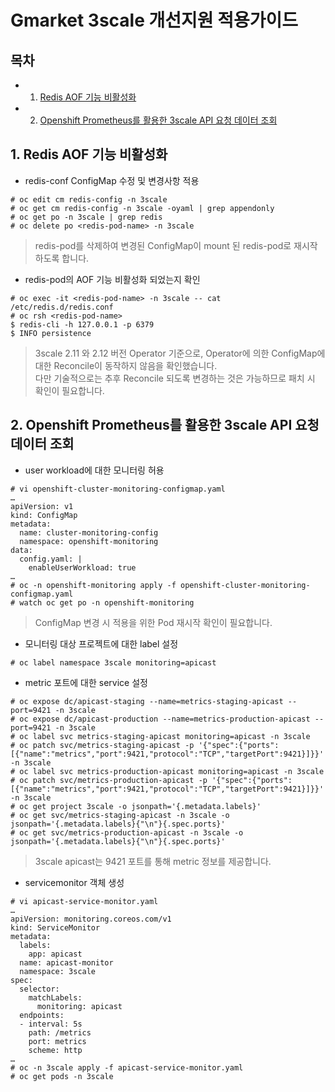 # Gmarket 3scale 개선지원 적용가이드
  
## 목차
- 1. [Redis AOF 기능 비활성화](#1.-Redis-AOF-기능-비활성화)
- 2. [Openshift Prometheus를 활용한 3scale API 요청 데이터 조회](#2.-Openshift-Prometheus를-활용한-3scale-API-요청-데이터-조회)
  
  
## 1. Redis AOF 기능 비활성화
* redis-conf ConfigMap 수정 및 변경사항 적용
```
# oc edit cm redis-config -n 3scale
# oc get cm redis-config -n 3scale -oyaml | grep appendonly
# oc get po -n 3scale | grep redis
# oc delete po <redis-pod-name> -n 3scale
```

> redis-pod를 삭제하여 변경된 ConfigMap이 mount 된 redis-pod로 재시작하도록 합니다.

* redis-pod의 AOF 기능 비활성화 되었는지 확인
```
# oc exec -it <redis-pod-name> -n 3scale -- cat /etc/redis.d/redis.conf
# oc rsh <redis-pod-name>
$ redis-cli -h 127.0.0.1 -p 6379
$ INFO persistence
```

> 3scale 2.11 와 2.12 버전 Operator 기준으로, Operator에 의한 ConfigMap에 대한 Reconcile이 동작하지 않음을 확인했습니다.  
> 다만 기술적으로는 추후 Reconcile 되도록 변경하는 것은 가능하므로 패치 시 확인이 필요합니다.


## 2. Openshift Prometheus를 활용한 3scale API 요청 데이터 조회
* user workload에 대한 모니터링 허용
```
# vi openshift-cluster-monitoring-configmap.yaml
…
apiVersion: v1
kind: ConfigMap
metadata:
  name: cluster-monitoring-config
  namespace: openshift-monitoring
data:
  config.yaml: |
    enableUserWorkload: true
…
# oc -n openshift-monitoring apply -f openshift-cluster-monitoring-configmap.yaml
# watch oc get po -n openshift-monitoring
```

> ConfigMap 변경 시 적용을 위한 Pod 재시작 확인이 필요합니다.

* 모니터링 대상 프로젝트에 대한 label 설정
```
# oc label namespace 3scale monitoring=apicast
```

* metric 포트에 대한 service 설정
```
# oc expose dc/apicast-staging --name=metrics-staging-apicast --port=9421 -n 3scale
# oc expose dc/apicast-production --name=metrics-production-apicast --port=9421 -n 3scale
# oc label svc metrics-staging-apicast monitoring=apicast -n 3scale
# oc patch svc/metrics-staging-apicast -p '{"spec":{"ports":[{"name":"metrics","port":9421,"protocol":"TCP","targetPort":9421}]}}' -n 3scale
# oc label svc metrics-production-apicast monitoring=apicast -n 3scale
# oc patch svc/metrics-production-apicast -p '{"spec":{"ports":[{"name":"metrics","port":9421,"protocol":"TCP","targetPort":9421}]}}' -n 3scale
# oc get project 3scale -o jsonpath='{.metadata.labels}'
# oc get svc/metrics-staging-apicast -n 3scale -o jsonpath='{.metadata.labels}{"\n"}{.spec.ports}'
# oc get svc/metrics-production-apicast -n 3scale -o jsonpath='{.metadata.labels}{"\n"}{.spec.ports}'
```

> 3scale apicast는 9421 포트를 통해 metric 정보를 제공합니다.

* servicemonitor 객체 생성
```
# vi apicast-service-monitor.yaml
…
apiVersion: monitoring.coreos.com/v1
kind: ServiceMonitor
metadata:
  labels:
    app: apicast
  name: apicast-monitor
  namespace: 3scale
spec:
  selector:
    matchLabels:
      monitoring: apicast
  endpoints:
  - interval: 5s
    path: /metrics
    port: metrics
    scheme: http
…
# oc -n 3scale apply -f apicast-service-monitor.yaml
# oc get pods -n 3scale
```
